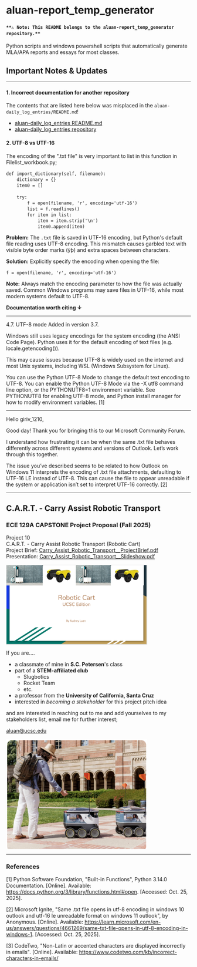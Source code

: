 # aluan-report_temp_generator
#### ```**⚠️ Note: This README belongs to the aluan-report_temp_generator repository.**```
Python scripts and windows powershell scripts that automatically generate MLA/APA reports and essays for most classes. 

## Important Notes & Updates

----
#### 1. Incorrect documentation for another repository

The contents that are listed here below was misplaced in the ```aluan-daily_log_entries/README.md```!

- [aluan-daily_log_entries README.md](https://github.com/aluan-fooshe/aluan-daily_log_entries/blob/main/README.md)
- [aluan-daily_log_entries repository](https://github.com/aluan-fooshe/aluan-daily_log_entries/)
#### 2. UTF-8 vs UTF-16

The encoding of the ".txt file" is very important to list in this function in Filelist_workbook.py;

    def import_dictionary(self, filename):
        dictionary = {}
        item0 = []

        try:
            f = open(filename, 'r', encoding='utf-16')
            list = f.readlines()
            for item in list:
                item = item.strip('\n')
                item0.append(item)

**Problem:** The `.txt` file is saved in UTF-16 encoding, but Python's default file reading uses UTF-8 encoding. This mismatch causes garbled text with visible byte order marks (ÿþ) and extra spaces between characters.

**Solution:** Explicitly specify the encoding when opening the file:

    f = open(filename, 'r', encoding='utf-16')

**Note:** Always match the encoding parameter to how the file was actually saved. Common Windows programs may save files in UTF-16, while most modern systems default to UTF-8.

**Documentation worth citing ↓**

---
4.7. UTF-8 mode
Added in version 3.7.

Windows still uses legacy encodings for the system encoding (the ANSI Code Page). Python uses it for the default encoding of text files (e.g. locale.getencoding()).

This may cause issues because UTF-8 is widely used on the internet and most Unix systems, including WSL (Windows Subsystem for Linux).

You can use the Python UTF-8 Mode to change the default text encoding to UTF-8. You can enable the Python UTF-8 Mode via the -X utf8 command line option, or the PYTHONUTF8=1 environment variable. See PYTHONUTF8 for enabling UTF-8 mode, and Python install manager for how to modify environment variables. [1]

---
Hello giriv_1210,

Good day! Thank you for bringing this to our Microsoft Community Forum.

I understand how frustrating it can be when the same .txt file behaves differently across different systems and versions of Outlook. Let’s work through this together.

The issue you’ve described seems to be related to how Outlook on Windows 11 interprets the encoding of .txt file attachments, defaulting to UTF-16 LE instead of UTF-8. This can cause the file to appear unreadable if the system or application isn’t set to interpret UTF-16 correctly. [2]

----
## C.A.R.T. - Carry Assist Robotic Transport
### ECE 129A CAPSTONE Project Proposal (Fall 2025)

  Project 10  
  C.A.R.T. - Carry Assist Robotic Transport (Robotic Cart)  
  Project Brief: [Carry_Assist_Robotic_Transport__ProjectBrief.pdf](Carry_Assist_Robotic_Transport__ProjectBrief.pdf)  
  Presentation: [Carry_Assist_Robotic_Transport__Slideshow.pdf](Carry_Assist_Robotic_Transport__Slideshow.pdf)

<img src="CART__ProjectBrief_thmbnl.png" width="385px" align="center">

If you are.... 
- a classmate of mine in **S.C. Petersen**'s class
- part of a **STEM-affiliated club**
  - Slugbotics
  - Rocket Team
  - etc.
- a professor from the **University of California, Santa Cruz** 
- interested in *becoming a stakeholder* for this project pitch idea

and are interested in reaching out to me and add yourselves to my stakeholders list, email me for further interest;

aluan@ucsc.edu

<img src="robotic-cart.png" width="385px" align="center">

----
### References

[1] Python Software Foundation, "Built-in Functions", Python 3.14.0 Documentation. 
[Online]. Available: https://docs.python.org/3/library/functions.html#open. 
[Accessed: Oct. 25, 2025].

[2] Microsoft Ignite, "Same .txt file opens in utf-8 encoding in windows 10 outlook and utf-16 le unreadable format on windows 11 outlook", by Anonymous. 
[Online]. Available: https://learn.microsoft.com/en-us/answers/questions/4661269/same-txt-file-opens-in-utf-8-encoding-in-windows-1. 
[Accessed: Oct. 25, 2025].

[3] CodeTwo, "Non-Latin or accented characters are displayed incorrectly in emails". [Online]. Available: https://www.codetwo.com/kb/incorrect-characters-in-emails/

